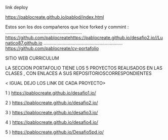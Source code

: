 
link deploy

https://pablocreate.github.io/pablod/index.html

Estos son los dos compañeros que hice forked y commint :
............................................................
https://github.com/pablocreatehttps://pablocreate.github.io/desafio2.io//Lunatico87.github.io
..............................................................
https://github.com/pablocreate/cv-portafolio


SITIO WEB CURRICULUM

LA SECCION PORTAFOLIO TIENE LOS 5 PROYECTOS REALISADOS EN LAS CLASES
, CON ENLACES A SUS REPOSITORIOSCORRESPONDIENTES

< IGUAL DEJO LOS LINK DE CADA PROYECTO>

1 ) https://pablocreate.github.io/desafio1.io/

2 ) https://pablocreate.github.io/desafio2.io/

3 ) https://pablocreate.github.io/desafio3.io/

4 ) https://pablocreate.github.io/desafio4.io/

5 ) https://pablocreate.github.io/Desafio5pd.io/

